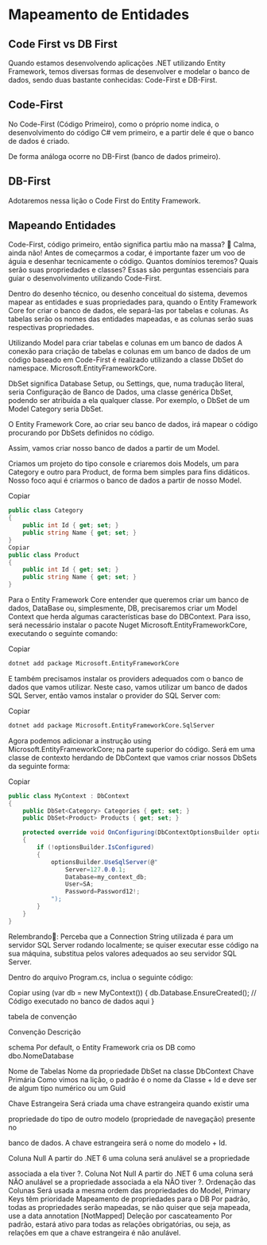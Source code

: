 # Mapeamento de Entidades

## Code First vs DB First

Quando estamos desenvolvendo aplicações .NET utilizando Entity Framework, temos diversas formas de desenvolver e modelar o banco de dados, sendo duas bastante conhecidas: Code-First e DB-First.

## Code-First
No Code-First (Código Primeiro), como o próprio nome indica, o desenvolvimento do código C# vem primeiro, e a partir dele é que o banco de dados é criado.

De forma análoga ocorre no DB-First (banco de dados primeiro).

## DB-First
Adotaremos nessa lição o Code First do Entity Framework.

## Mapeando Entidades

Code-First, código primeiro, então significa partiu mão na massa? 💪 Calma, ainda não! Antes de começarmos a codar, é importante fazer um voo de águia e desenhar tecnicamente o código. Quantos domínios teremos? Quais serão suas propriedades e classes? Essas são perguntas essenciais para guiar o desenvolvimento utilizando Code-First.

Dentro do desenho técnico, ou desenho conceitual do sistema, devemos mapear as entidades e suas propriedades para, quando o Entity Framework Core for criar o banco de dados, ele separá-las por tabelas e colunas. As tabelas serão os nomes das entidades mapeadas, e as colunas serão suas respectivas propriedades.

Utilizando Model para criar tabelas e colunas em um banco de dados
A conexão para criação de tabelas e colunas em um banco de dados de um código baseado em Code-First é realizado utilizando a classe DbSet do namespace. Microsoft.EntityFrameworkCore.

DbSet significa Database Setup, ou Settings, que, numa tradução literal, seria Configuração de Banco de Dados, uma classe genérica DbSet<T>, podendo ser atribuída a ela qualquer classe. Por exemplo, o DbSet de um Model Category seria DbSet<Category>.

O Entity Framework Core, ao criar seu banco de dados, irá mapear o código procurando por DbSets definidos no código.

Assim, vamos criar nosso banco de dados a partir de um Model.

Criamos um projeto do tipo console e criaremos dois Models, um para Category e outro para Product, de forma bem simples para fins didáticos. Nosso foco aqui é criarmos o banco de dados a partir de nosso Model.

Copiar
```c#
public class Category
{
    public int Id { get; set; }
    public string Name { get; set; }
}
Copiar
public class Product
{
    public int Id { get; set; }
    public string Name { get; set; }
}
```
Para o Entity Framework Core entender que queremos criar um banco de dados, DataBase ou, simplesmente, DB, precisaremos criar um Model Context que herda algumas características base do DBContext. Para isso, será necessário instalar o pacote Nuget Microsoft.EntityFrameworkCore, executando o seguinte comando:

Copiar
```bash
dotnet add package Microsoft.EntityFrameworkCore
```
E também precisamos instalar os providers adequados com o banco de dados que vamos utilizar. Neste caso, vamos utilizar um banco de dados SQL Server, então vamos instalar o provider do SQL Server com:

Copiar
```bash
dotnet add package Microsoft.EntityFrameworkCore.SqlServer
```
Agora podemos adicionar a instrução using Microsoft.EntityFrameworkCore; na parte superior do código. Será em uma classe de contexto herdando de DbContext que vamos criar nossos DbSets da seguinte forma:

Copiar
```c#
public class MyContext : DbContext
{
    public DbSet<Category> Categories { get; set; }
    public DbSet<Product> Products { get; set; }

    protected override void OnConfiguring(DbContextOptionsBuilder optionsBuilder)
    {
        if (!optionsBuilder.IsConfigured)
        {
            optionsBuilder.UseSqlServer(@"
                Server=127.0.0.1;
                Database=my_context_db;
                User=SA;
                Password=Password12!;
            ");
        }
    }
}
```
Relembrando🧠: Perceba que a Connection String utilizada é para um servidor SQL Server rodando localmente; se quiser executar esse código na sua máquina, substitua pelos valores adequados ao seu servidor SQL Server.

Dentro do arquivo Program.cs, inclua o seguinte código:

Copiar
using (var db = new MyContext())
{
    db.Database.EnsureCreated();
    // Código executado no banco de dados aqui
}

tabela de convenção

Convenção	Descrição

schema	Por default, o Entity Framework cria os DB como dbo.NomeDatabase

Nome de Tabelas	Nome da propriedade DbSet na classe DbContext
Chave Primária	Como vimos na lição, o padrão é o nome da Classe + Id e deve ser de algum tipo numérico ou um Guid

Chave Estrangeira	Será criada uma chave estrangeira quando existir uma

propriedade do tipo de outro modelo (propriedade de navegação) presente no

banco de dados. A chave estrangeira será o nome do modelo + Id.

Coluna Null	A partir do .NET 6 uma coluna será anulável se a propriedade

 associada a ela tiver ?.
Coluna Not Null	A partir do .NET 6 uma coluna será NÃO anulável se a propriedade associada a ela NÃO tiver ?.
Ordenação das Colunas	Será usada a mesma ordem das propriedades do Model, Primary Keys têm prioridade
Mapeamento de propriedades para o DB	Por padrão, todas as propriedades serão mapeadas, se não quiser que seja mapeada, use a data annotation [NotMapped]
Deleção por cascateamento	Por padrão, estará ativo para todas as relações obrigatórias, ou seja, as relações em que a chave estrangeira é não anulável.